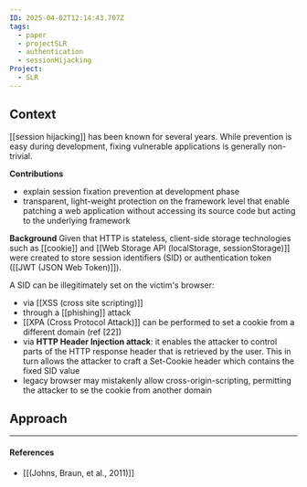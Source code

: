 ```yaml
---
ID: 2025-04-02T12:14:43.707Z
tags:
  - paper
  - projectSLR
  - authentication
  - sessionHijacking
Project:
  - SLR
---
```

## Context

[[session hijacking]] has been known for several years. While prevention is easy during development, fixing vulnerable applications is generally non-trivial.

**Contributions**
- explain session fixation prevention at development phase
- transparent, light-weight protection on the framework level that enable patching a web application without accessing its source code but acting to the underlying framework

**Background**
Given that HTTP is stateless, client-side storage technologies such as [[cookie]] and [[Web Storage API (localStorage, sessionStorage)]] were created to store session identifiers (SID) or authentication token ([[JWT (JSON Web Token)]]).

A SID can be illegitimately set on the victim's browser:
- via [[XSS (cross site scripting)]]
- through a [[phishing]] attack
- [[XPA (Cross Protocol Attack)]] can be performed to set a cookie from a different domain (ref \[22])
- via **HTTP Header Injection attack**: it enables the attacker to control parts of the HTTP response header that is retrieved by the user. This in turn allows the attacker to craft a Set-Cookie header which contains the fixed SID value
- legacy browser may mistakenly allow cross-origin-scripting, permitting the attacker to se the cookie from another domain

## Approach



---
#### References
- [[(Johns, Braun, et al., 2011)]]
